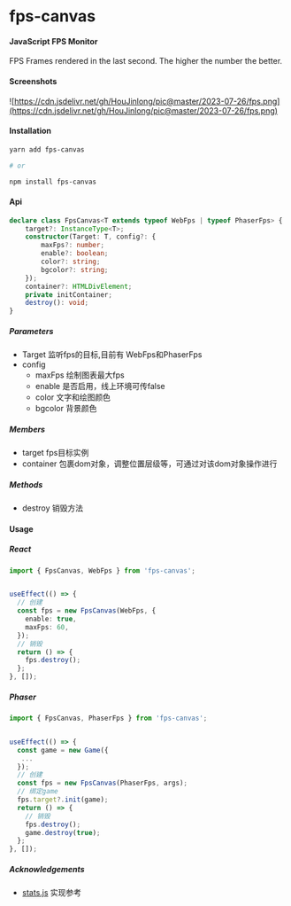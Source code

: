 # fps-canvas

#### JavaScript FPS Monitor

FPS Frames rendered in the last second. The higher the number the better.

#### Screenshots

![https://cdn.jsdelivr.net/gh/HouJinlong/pic@master/2023-07-26/fps.png](https://cdn.jsdelivr.net/gh/HouJinlong/pic@master/2023-07-26/fps.png)

#### Installation

```bash
yarn add fps-canvas

# or

npm install fps-canvas
```

#### Api

```typescript
declare class FpsCanvas<T extends typeof WebFps | typeof PhaserFps> {
    target?: InstanceType<T>;
    constructor(Target: T, config?: {
        maxFps?: number;
        enable?: boolean;
        color?: string;
        bgcolor?: string;
    });
    container?: HTMLDivElement;
    private initContainer;
    destroy(): void;
}
```
##### Parameters

 - Target 监听fps的目标,目前有 WebFps和PhaserFps
 - config
   - maxFps 绘制图表最大fps
   - enable 是否启用，线上环境可传false
   - color 文字和绘图颜色
   - bgcolor 背景颜色

##### Members

 - target fps目标实例
 - container 包裹dom对象，调整位置层级等，可通过对该dom对象操作进行
  
##### Methods

 - destroy 销毁方法

#### Usage

##### React

```typescript
import { FpsCanvas, WebFps } from 'fps-canvas';


useEffect(() => {
  // 创建
  const fps = new FpsCanvas(WebFps, {
    enable: true,
    maxFps: 60,
  });
  // 销毁
  return () => {
    fps.destroy();
  };
}, []);
```

##### Phaser

```typescript
import { FpsCanvas, PhaserFps } from 'fps-canvas';


useEffect(() => {
  const game = new Game({
   ...
  });
  // 创建
  const fps = new FpsCanvas(PhaserFps, args);
  // 绑定game
  fps.target?.init(game);
  return () => {
    // 销毁
    fps.destroy();
    game.destroy(true);
  };
}, []);
```

##### Acknowledgements

  - [stats.js](https://github.com/mrdoob/stats.js) 实现参考
